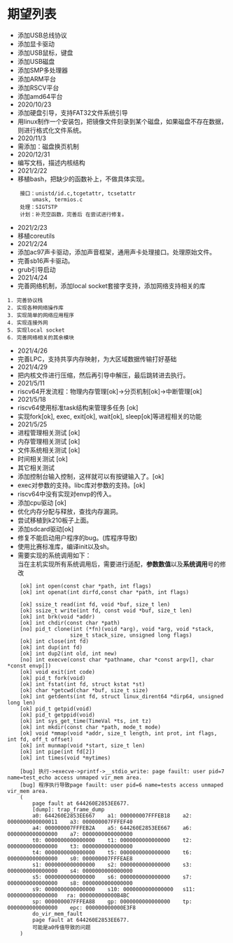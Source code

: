 # 期望列表
* 添加USB总线协议
* 添加显卡驱动
* 添加USB鼠标，键盘
* 添加USB磁盘
* 添加SMP多处理器
* 添加ARM平台
* 添加RSCV平台
* 添加amd64平台
* 2020/10/23
* 添加硬盘引导，支持FAT32文件系统引导
* 用linux制作一个安装包，把镜像文件刻录到某个磁盘，如果磁盘不存在数据，则进行格式化文件系统。
* 2020/11/3
* 需添加：磁盘换页机制
* 2020/12/31
* 编写文档，描述内核结构
* 2021/2/22
* 移植bash，把缺少的函数补上，不做具体实现。
```
    接口：unistd/id.c,tcgetattr, tcsetattr
        umask, termios.c
    处理：SIGTSTP
    计划：补充空函数，完善后 在尝试进行修复。
```
* 2021/2/23
* 移植coreutils
* 2021/2/24
* 添加ac97声卡驱动，添加声音框架，通用声卡处理接口。处理原始文件。
* 完善sb16声卡驱动。
* grub引导启动
* 2021/4/24
* 完善网络机制，添加local socket套接字支持，添加网络支持相关的库
```
1. 完善协议栈
2. 实现各种网络操作库
3. 实现简单的网络应用程序
4. 实现连接外网
5. 实现local socket
6. 完善网络相关的其余模块
```
* 2021/4/26
* 完善LPC，支持共享内存映射，为大区域数据传输打好基础
* 2021/4/29
* 把内核文件进行压缩，然后再引导中解压，最后跳转进去执行。
* 2021/5/11
* riscv64开发流程：物理内存管理[ok]->分页机制[ok]->中断管理[ok]
* 2021/5/18
* riscv64使用标准task结构来管理多任务 [ok]
* 实现fork[ok], exec, exit[ok], wait[ok], sleep[ok]等进程相关的功能
* 2021/5/25
* 进程管理相关测试 [ok]
* 内存管理相关测试 [ok]
* 文件系统相关测试 [ok]
* 时间相关测试 [ok]
* 其它相关测试
* 添加控制台输入控制，这样就可以有按键输入了。[ok]
* exec对参数的支持。libc库对参数的支持。[ok]
* riscv64中没有实现对envp的传入。
* 添加cpu驱动 [ok]
* 优化内存分配与释放，查找内存漏洞。
* 尝试移植到k210板子上面。
* 添加sdcard驱动[ok]
* 修复不能启动用户程序的bug。(库程序导致)
* 使用比赛标准库，编译init以及sh。
* 需要实现的系统调用如下：  
当在主机实现所有系统调用后，需要进行适配，**参数数值**以及**系统调用**号的修改
```
    [ok] int open(const char *path, int flags)
    [ok] int openat(int dirfd,const char *path, int flags)
    
    [ok] ssize_t read(int fd, void *buf, size_t len)
    [ok] ssize_t write(int fd, const void *buf, size_t len)
    [ok] int brk(void *addr)
    [ok] int chdir(const char *path)
    [no] pid_t clone(int (*fn)(void *arg), void *arg, void *stack,
                    size_t stack_size, unsigned long flags)
    [ok] int close(int fd)
    [ok] int dup(int fd)
    [ok] int dup2(int old, int new)
    [no] int execve(const char *pathname, char *const argv[], char *const envp[])
    [ok] void exit(int code)
    [ok] pid_t fork(void)
    [ok] int fstat(int fd, struct kstat *st)
    [ok] char *getcwd(char *buf, size_t size)
    [ok] int getdents(int fd, struct linux_dirent64 *dirp64, unsigned long len)
    [ok] pid_t getpid(void)
    [ok] pid_t getppid(void)
    [ok] int sys_get_time(TimeVal *ts, int tz)
    [ok] int mkdir(const char *path, mode_t mode)
    [ok] void *mmap(void *addr, size_t length, int prot, int flags, int fd, off_t offset)
    [ok] int munmap(void *start, size_t len)
    [ok] int pipe(int fd[2])
    [ok] int times(void *mytimes)

``` 

```
    [bug] 执行->execve->printf->__stdio_write: page fauilt: user pid=7 name=test_echo access unmaped vir_mem area.
    [bug] 程序执行导致page fauilt: user pid=6 name=tests access unmaped vir_mem area.
    (
        page fault at 644260E2853EE677.
        [dump]: trap_frame_dump
        a0: 644260E2853EE667    a1: 000000007FFFEB18    a2: 0000000000000011    a3: 000000007FFFEF40
        a4: 000000007FFFEB2A    a5: 644260E2853EE667    a6: 0000000000000000    a7: 0000000000000000
        t0: 0000000000000000    t1: 0000000000000000    t2: 0000000000000000    t3: 0000000000000000
        t4: 0000000000000000    t5: 0000000000000000    t6: 0000000000000000    s0: 000000007FFFEAE8
        s1: 0000000000000000    s2: 0000000000000000    s3: 0000000000000000    s4: 0000000000000000
        s5: 0000000000000000    s6: 0000000000000000    s7: 0000000000000000    s8: 0000000000000000
        s9: 0000000000000000    s10: 0000000000000000   s11: 0000000000000000   ra: 000000000000B4BC
        sp: 000000007FFFEA88    gp: 0000000000000000    tp: 0000000000000000    epc: 000000000000E3F8
        do_vir_mem_fault
        page fault at 644260E2853EE677.
        可能是a0传值导致的问题
    )
        
```
